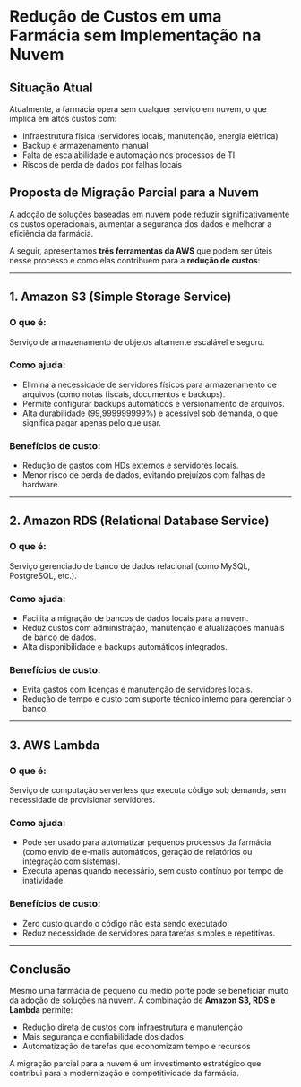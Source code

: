 # Redução de Custos em uma Farmácia sem Implementação na Nuvem

## Situação Atual

Atualmente, a farmácia opera sem qualquer serviço em nuvem, o que implica em altos custos com:

- Infraestrutura física (servidores locais, manutenção, energia elétrica)
- Backup e armazenamento manual
- Falta de escalabilidade e automação nos processos de TI
- Riscos de perda de dados por falhas locais

## Proposta de Migração Parcial para a Nuvem

A adoção de soluções baseadas em nuvem pode reduzir significativamente os custos operacionais, aumentar a segurança dos dados e melhorar a eficiência da farmácia.

A seguir, apresentamos **três ferramentas da AWS** que podem ser úteis nesse processo e como elas contribuem para a **redução de custos**:

---

## 1. **Amazon S3 (Simple Storage Service)**

### O que é:
Serviço de armazenamento de objetos altamente escalável e seguro.

### Como ajuda:
- Elimina a necessidade de servidores físicos para armazenamento de arquivos (como notas fiscais, documentos e backups).
- Permite configurar backups automáticos e versionamento de arquivos.
- Alta durabilidade (99,999999999%) e acessível sob demanda, o que significa pagar apenas pelo que usar.

### Benefícios de custo:
- Redução de gastos com HDs externos e servidores locais.
- Menor risco de perda de dados, evitando prejuízos com falhas de hardware.

---

## 2. **Amazon RDS (Relational Database Service)**

### O que é:
Serviço gerenciado de banco de dados relacional (como MySQL, PostgreSQL, etc.).

### Como ajuda:
- Facilita a migração de bancos de dados locais para a nuvem.
- Reduz custos com administração, manutenção e atualizações manuais de banco de dados.
- Alta disponibilidade e backups automáticos integrados.

### Benefícios de custo:
- Evita gastos com licenças e manutenção de servidores locais.
- Redução de tempo e custo com suporte técnico interno para gerenciar o banco.

---

## 3. **AWS Lambda**

### O que é:
Serviço de computação serverless que executa código sob demanda, sem necessidade de provisionar servidores.

### Como ajuda:
- Pode ser usado para automatizar pequenos processos da farmácia (como envio de e-mails automáticos, geração de relatórios ou integração com sistemas).
- Executa apenas quando necessário, sem custo contínuo por tempo de inatividade.

### Benefícios de custo:
- Zero custo quando o código não está sendo executado.
- Reduz necessidade de servidores para tarefas simples e repetitivas.

---

## Conclusão

Mesmo uma farmácia de pequeno ou médio porte pode se beneficiar muito da adoção de soluções na nuvem. A combinação de **Amazon S3, RDS e Lambda** permite:

- Redução direta de custos com infraestrutura e manutenção
- Mais segurança e confiabilidade dos dados
- Automatização de tarefas que economizam tempo e recursos

A migração parcial para a nuvem é um investimento estratégico que contribui para a modernização e competitividade da farmácia.
